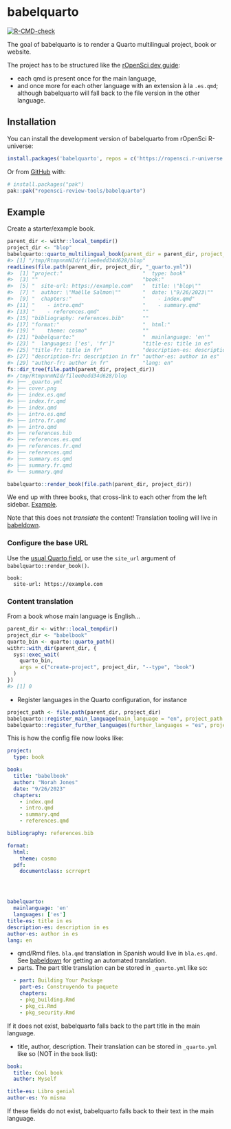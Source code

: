 
<!-- README.md is generated from README.Rmd. Please edit that file -->

# babelquarto

<!-- badges: start -->

[![R-CMD-check](https://github.com/ropensci-review-tools/quartobabel/actions/workflows/R-CMD-check.yaml/badge.svg)](https://github.com/ropensci-review-tools/quartobabel/actions/workflows/R-CMD-check.yaml)
<!-- badges: end -->

The goal of babelquarto is to render a Quarto multilingual project, book
or website.

The project has to be structured like the [rOpenSci dev
guide](https://devdevguide.netlify.app/):

- each qmd is present once for the main language,
- and once more for each other language with an extension à la
  `.es.qmd`; although babelquarto will fall back to the file version in
  the other language.

## Installation

You can install the development version of babelquarto from rOpenSci
R-universe:

``` r
install.packages('babelquarto', repos = c('https://ropensci.r-universe.dev', 'https://cloud.r-project.org'))
```

Or from [GitHub](https://github.com/) with:

``` r
# install.packages("pak")
pak::pak("ropensci-review-tools/babelquarto")
```

## Example

Create a starter/example book.

``` r
parent_dir <- withr::local_tempdir()
project_dir <- "blop"
babelquarto::quarto_multilingual_book(parent_dir = parent_dir, project_dir = project_dir)
#> [1] "/tmp/RtmpnnmNId/filee0edd34d628/blop"
readLines(file.path(parent_dir, project_dir, "_quarto.yml"))
#>  [1] "project:"                          "  type: book"                     
#>  [3] ""                                  "book:"                            
#>  [5] "  site-url: https://example.com"   "  title: \"blop\""                
#>  [7] "  author: \"Maëlle Salmon\""       "  date: \"9/26/2023\""            
#>  [9] "  chapters:"                       "    - index.qmd"                  
#> [11] "    - intro.qmd"                   "    - summary.qmd"                
#> [13] "    - references.qmd"              ""                                 
#> [15] "bibliography: references.bib"      ""                                 
#> [17] "format:"                           "  html:"                          
#> [19] "    theme: cosmo"                  ""                                 
#> [21] "babelquarto:"                      "  mainlanguage: 'en'"             
#> [23] "  languages: ['es', 'fr']"         "title-es: title in es"            
#> [25] "title-fr: title in fr"             "description-es: description in es"
#> [27] "description-fr: description in fr" "author-es: author in es"          
#> [29] "author-fr: author in fr"           "lang: en"
fs::dir_tree(file.path(parent_dir, project_dir))
#> /tmp/RtmpnnmNId/filee0edd34d628/blop
#> ├── _quarto.yml
#> ├── cover.png
#> ├── index.es.qmd
#> ├── index.fr.qmd
#> ├── index.qmd
#> ├── intro.es.qmd
#> ├── intro.fr.qmd
#> ├── intro.qmd
#> ├── references.bib
#> ├── references.es.qmd
#> ├── references.fr.qmd
#> ├── references.qmd
#> ├── summary.es.qmd
#> ├── summary.fr.qmd
#> └── summary.qmd
```

``` r
babelquarto::render_book(file.path(parent_dir, project_dir))
```

We end up with three books, that cross-link to each other from the left
sidebar. [Example](https://devdevguide.netlify.app).

Note that this does not *translate* the content! Translation tooling
will live in [babeldown](https://docs.ropensci.org/babeldown).

### Configure the base URL

Use the [usual Quarto
field](https://quarto.org/docs/websites/website-tools.html), or use the
`site_url` argument of `babelquarto::render_book()`.

    book:
      site-url: https://example.com

### Content translation

From a book whose main language is English…

``` r
parent_dir <- withr::local_tempdir()
project_dir <- "babelbook"
quarto_bin <- quarto::quarto_path()
withr::with_dir(parent_dir, {
  sys::exec_wait(
    quarto_bin,
    args = c("create-project", project_dir, "--type", "book")
  )
})
#> [1] 0
```

- Register languages in the Quarto configuration, for instance

``` r
project_path <- file.path(parent_dir, project_dir)
babelquarto::register_main_language(main_language = "en", project_path = project_path)
babelquarto::register_further_languages(further_languages = "es", project_path = project_path)
```

This is how the config file now looks like:

``` yaml
project:
  type: book

book:
  title: "babelbook"
  author: "Norah Jones"
  date: "9/26/2023"
  chapters:
    - index.qmd
    - intro.qmd
    - summary.qmd
    - references.qmd

bibliography: references.bib

format:
  html:
    theme: cosmo
  pdf:
    documentclass: scrreprt




babelquarto:
  mainlanguage: 'en'
  languages: ['es']
title-es: title in es
description-es: description in es
author-es: author in es
lang: en
```

- qmd/Rmd files. `bla.qmd` translation in Spanish would live in
  `bla.es.qmd`. See [babeldown](https://docs.ropensci.org/babeldown) for
  getting an automated translation.
- parts. The part title translation can be stored in `_quarto.yml` like
  so:

``` yml
  - part: Building Your Package
    part-es: Construyendo tu paquete
    chapters:
    - pkg_building.Rmd
    - pkg_ci.Rmd
    - pkg_security.Rmd
```

If it does not exist, babelquarto falls back to the part title in the
main language.

- title, author, description. Their translation can be stored in
  `_quarto.yml` like so (NOT in the `book` list):

``` yml
book:
  title: Cool book
  author: Myself

title-es: Libro genial
author-es: Yo misma
```

If these fields do not exist, babelquarto falls back to their text in
the main language.
